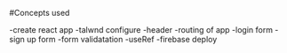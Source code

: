 #Concepts used

-create react app
-talwnd configure
-header
-routing of app
-login form
-sign up form
-form validatation
-useRef
-firebase deploy
